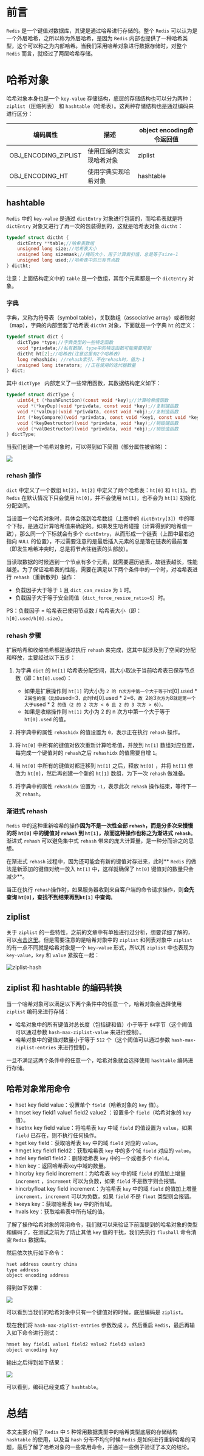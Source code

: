 # 前言

`Redis` 是一个键值对数据库，其键是通过哈希进行存储的。整个 `Redis` 可以认为是一个外层哈希，之所以称为外层哈希，是因为 `Redis` 内部也提供了一种哈希类型，这个可以称之为内部哈希。当我们采用哈希对象进行数据存储时，对整个 `Redis` 而言，就经过了两层哈希存储。

# 哈希对象
哈希对象本身也是一个 `key-value` 存储结构，底层的存储结构也可以分为两种：`ziplist`（压缩列表） 和 `hashtable`（哈希表）。这两种存储结构也是通过编码来进行区分：

| 编码属性             | 描述                     | object encoding命令返回值 |
| -------------------- | ------------------------ | ------------------------- |
| OBJ_ENCODING_ZIPLIST | 使用压缩列表实现哈希对象 | ziplist                   |
| OBJ_ENCODING_HT      | 使用字典实现哈希对象     | hashtable                 |

## hashtable
`Redis` 中的 `key-value` 是通过 `dictEntry` 对象进行包装的，而哈希表就是将 `dictEntry` 对象又进行了再一次的包装得到的，这就是哈希表对象 `dictht`：

```c
typedef struct dictht {
    dictEntry **table;//哈希表数组
    unsigned long size;//哈希表大小
    unsigned long sizemask;//掩码大小，用于计算索引值，总是等于size-1
    unsigned long used;//哈希表中的已有节点数
} dictht;
```
注意：上面结构定义中的 `table` 是一个数组，其每个元素都是一个 `dictEntry` 对象。
### 字典
字典，又称为符号表（symbol table），关联数组（associative array）或者映射（map），字典的内部嵌套了哈希表 `dictht` 对象，下面就是一个字典 `ht` 的定义：
```c
typedef struct dict {
    dictType *type;//字典类型的一些特定函数
    void *privdata;//私有数据，type中的特定函数可能需要用到
    dictht ht[2];//哈希表(注意这里有2个哈希表)
    long rehashidx; //rehash索引，不在rehash时，值为-1
    unsigned long iterators; //正在使用的迭代器数量
} dict;
```
其中 `dictType ` 内部定义了一些常用函数，其数据结构定义如下：
```c
typedef struct dictType {
    uint64_t (*hashFunction)(const void *key);//计算哈希值函数
    void *(*keyDup)(void *privdata, const void *key);//复制键函数
    void *(*valDup)(void *privdata, const void *obj);//复制值函数
    int (*keyCompare)(void *privdata, const void *key1, const void *key2);//对比键函数
    void (*keyDestructor)(void *privdata, void *key);//销毁键函数
    void (*valDestructor)(void *privdata, void *obj);//销毁值函数
} dictType;
```
当我们创建一个哈希对象时，可以得到如下简图（部分属性被省略）：

![](image/5/hash存储结构示意图.png)

### rehash 操作

`dict` 中定义了一个数组 `ht[2]`，`ht[2]` 中定义了两个哈希表：`ht[0]` 和 `ht[1]`。而 `Redis` 在默认情况下只会使用 `ht[0]`，并不会使用 `ht[1]`，也不会为 `ht[1]` 初始化分配空间。

当设置一个哈希对象时，具体会落到哈希数组（上图中的 `dictEntry[3]`）中的哪个下标，是通过计算哈希值来确定的。如果发生哈希碰撞（计算得到的哈希值一致），那么同一个下标就会有多个 `dictEntry`，从而形成一个链表（上图中最右边指向 `NULL` 的位置），不过需要注意的是最后插入元素的总是落在链表的最前面（即发生哈希冲突时，总是将节点往链表的头部放）。

当读取数据的时候遇到一个节点有多个元素，就需要遍历链表，故链表越长，性能越差。为了保证哈希表的性能，需要在满足以下两个条件中的一个时，对哈希表进行 `rehash`（重新散列）操作：

 - 负载因子大于等于 `1` 且 `dict_can_resize` 为 `1` 时。
 - 负载因子大于等于安全阈值（`dict_force_resize_ratio=5`）时。

PS：负载因子 = 哈希表已使用节点数 / 哈希表大小（即：`h[0].used/h[0].size`）。
### rehash 步骤
扩展哈希和收缩哈希都是通过执行 `rehash` 来完成，这其中就涉及到了空间的分配和释放，主要经过以下五步：
1. 为字典 `dict` 的 `ht[1]` 哈希表分配空间，其大小取决于当前哈希表已保存节点数（即：`ht[0].used`）：
   - 如果是扩展操作则 `ht[1]` 的大小为 `2 的 `n` 次方中第一个大于等于 `ht[0].used * 2` 属性的值（比如 `used=3`，此时`ht[0].used * 2=6`，故 `2` 的 `3` 次方为 `8` 就是第一个大于 `used * 2` 的值（2 的 2 次方 < 6 且 2 的 3 次方 > 6））。` 
   -  如果是收缩操作则 `ht[1]` 大小为 2 的 n 次方中第一个大于等于 `ht[0].used` 的值。

2. 将字典中的属性 `rehashidx` 的值设置为 `0`，表示正在执行 `rehash` 操作。
3. 将 `ht[0]` 中所有的键值对依次重新计算哈希值，并放到 `ht[1]` 数组对应位置，每完成一个键值对的 `rehash`之后 `rehashidx` 的值需要自增 `1`。
4. 当 `ht[0]` 中所有的键值对都迁移到 `ht[1]` 之后，释放 `ht[0]` ，并将 `ht[1]` 修改为 `ht[0]`，然后再创建一个新的 `ht[1]` 数组，为下一次 `rehash` 做准备。
5. 将字典中的属性 `rehashidx` 设置为 `-1`，表示此次 `rehash` 操作结束，等待下一次 `rehash`。

### 渐进式 rehash
`Redis` 中的这种重新哈希的操作**因为不是一次性全部 `rehash`，而是分多次来慢慢的将 `ht[0]` 中的键值对 `rehash` 到 `ht[1]`，故而这种操作也称之为渐进式 `rehash`**。渐进式 `rehash` 可以避免集中式 `rehash` 带来的庞大计算量，是一种分而治之的思想。

在渐进式 `rehash` 过程中，因为还可能会有新的键值对存进来，此时** `Redis` 的做法是新添加的键值对统一放入 `ht[1]` 中，这样就确保了 `ht[0]` 键值对的数量只会减少**。

当正在执行 `rehash`操作时，如果服务器收到来自客户端的命令请求操作，则**会先查询 `ht[0]`，查找不到结果再到`ht[1]` 中查询**。
## ziplist
关于 `ziplist` 的一些特性，之前的文章中有单独进行过分析，想要详细了解的，可以[点击这里](https://zhouwenxing.github.io/redis/牺牲速度来节省内存，Redis是觉得自己太快了吗)。但是需要注意的是哈希对象中的 `ziplist` 和列表对象中 `ziplist` 的有一点不同就是哈希对象是一个 `key-value` 形式，所以其 `ziplist` 中也表现为 `key-value`，`key` 和 `value` 紧挨在一起：

![ziplist-hash](image/5/ziplist-hash.png)

## ziplist 和 hashtable 的编码转换

当一个哈希对象可以满足以下两个条件中的任意一个，哈希对象会选择使用 `ziplist` 编码来进行存储：
 - 哈希对象中的所有键值对总长度（包括键和值）小于等于 `64`字节（这个阈值可以通过参数 `hash-max-ziplist-value` 来进行控制）。
 - 哈希对象中的键值对数量小于等于 `512` 个（这个阈值可以通过参数 `hash-max-ziplist-entries` 来进行控制）。

一旦不满足这两个条件中的任意一个，哈希对象就会选择使用 `hashtable` 编码进行存储。

## 哈希对象常用命令

- hset key field value：设置单个 `field`（哈希对象的 `key` 值）。
- hmset key field1 value1 field2 value2 ：设置多个 `field`（哈希对象的 `key` 值）。
- hsetnx key field value：将哈希表 `key` 中域 `field` 的值设置为 `value`，如果 `field` 已存在，则不执行任何操作。
- hget key field：获取哈希表 `key` 中的域 `field` 对应的 `value`。
- hmget key field1 field2：获取哈希表 `key` 中的多个域 `field` 对应的 `value`。
- hdel key field1 field2：删除哈希表 `key` 中的一个或者多个 `field`。
- hlen key：返回哈希表key中域的数量。
- hincrby key field increment：为哈希表 `key` 中的域 `field` 的值加上增量 `increment` ，`increment` 可以为负数，如果 `field` 不是数字则会报错。
- hincrbyfloat key field increment：为哈希表 `key` 中的域 `field` 的值加上增量 `increment`，`increment` 可以为负数，如果 `field` 不是 `float` 类型则会报错。
- hkeys key：获取哈希表 `key` 中的所有域。
- hvals key：获取哈希表中所有域的值。

了解了操作哈希对象的常用命令，我们就可以来验证下前面提到的哈希对象的类型和编码了，在测试之前为了防止其他 `key` 值的干扰，我们先执行 `flushall` 命令清空 `Redis` 数据库。

然后依次执行如下命令：

```java
hset address country china
type address
object encoding address
```

得到如下效果：

![](image/5/实战1.png)

可以看到当我们的哈希对象中只有一个键值对的时候，底层编码是 `ziplist`。

现在我们将 `hash-max-ziplist-entries` 参数改成 `2`，然后重启 `Redis`，最后再输入如下命令进行测试：

```java
hmset key field1 value1 field2 value2 field3 value3
object encoding key
```

输出之后得到如下结果：

![](image/5/实战2.png)

可以看到，编码已经变成了 `hashtable`。

# 总结

本文主要介绍了 `Redis` 中 `5` 种常用数据类型中的哈希类型底层的存储结构 `hashtable` 的使用，以及当 `hash` 分布不均匀时候 `Redis` 是如何进行重新哈希的问题，最后了解了哈希对象的一些常用命令，并通过一些例子验证了本文的结论。
